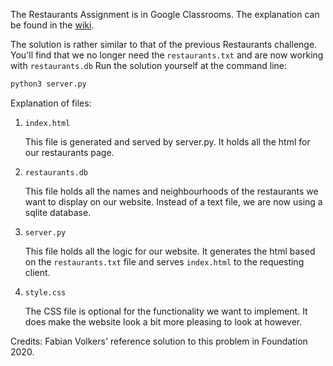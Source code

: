 The Restaurants Assignment is in Google Classrooms. The explanation can be found in the [wiki](../../../../wiki/Restaurants-Database).

The solution is rather similar to that of the previous Restaurants challenge. You'll find that we no longer need the `restaurants.txt` and are now working with `restaurants.db`
Run the solution yourself at the command line: 

```bash
python3 server.py
```

Explanation of files: 

1. `index.html`
   
    This file is generated and served by server.py. It holds all the html for our restaurants page.

2. `restaurants.db`

    This file holds all the names and neighbourhoods of the restaurants we want to display on our website. Instead of a text file, we are now using a sqlite database.

3. `server.py`

    This file holds all the logic for our website. It generates the html based on the `restaurants.txt` file and serves `index.html` to the requesting client.

4. `style.css`
   
   The CSS file is optional for the functionality we want to implement. It does make the website look a bit more pleasing to look at however.

Credits: Fabian Volkers' reference solution to this problem in Foundation 2020. 